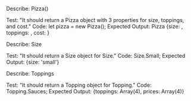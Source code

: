 Describe: Pizza()

Test: "It should return a Pizza object with 3 properties for size, toppings, and cost."
Code:
let pizza = new Pizza();
Expected Output: Pizza {size: , toppings: , cost: }


Describe: Size

Test: "It should return a Size object for Size."
Code:
Size.Small;
Expected Output: {size: 'small'}

Describe: Toppings

Test: "It should return a Topping object for Topping."
Code:
Topping.Sauces;
Expected Output: {toppings: Array(4), prices: Array(4)}